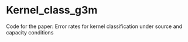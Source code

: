 # Kernel_class_g3m
Code for the paper: Error rates for kernel classification under source and capacity conditions
